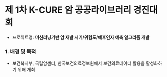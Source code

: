 # 제 1차 K-CURE 암 공공라이브러리 경진대회
- 프로젝트명: **머신러닝기반 암 재발 시기/위험도/예후인자 예측 알고리즘 개발**

  

### 1. 배경 및 목적
- 보건복지부, 국립암센터, 한국보건의료정보원에서 보건의료데이터 활용을 활성화하기 위해 개최
